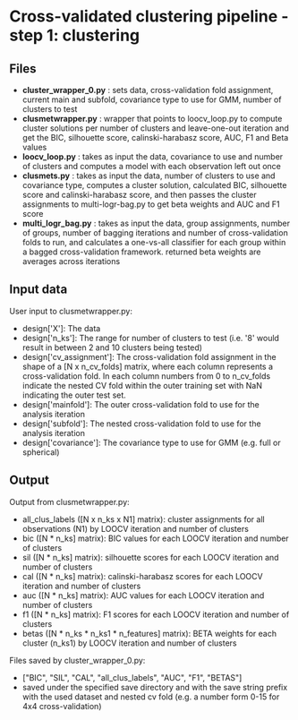 Cross-validated clustering pipeline - step 1: clustering
=======================================

Files
-----

* **cluster_wrapper_0.py** : sets data, cross-validation fold assignment, current main and subfold, covariance type to use for GMM, number of clusters to test
* **clusmetwrapper.py** : wrapper that points to loocv_loop.py to compute cluster solutions per number of clusters and leave-one-out iteration and get the BIC, silhouette score, calinski-harabasz score, AUC, F1 and Beta values
* **loocv_loop.py** : takes as input the data, covariance to use and number of clusters and computes a model with each observation left out once
* **clusmets.py** : takes as input the data, number of clusters to use and covariance type, computes a cluster solution, calculated BIC, silhouette score and calinski-harabasz score, and then passes the cluster assignments to multi-logr-bag.py to get beta weights and AUC and F1 score
* **multi_logr_bag.py** : takes as input the data, group assignments, number of groups, number of bagging iterations and number of cross-validation folds to run, and calculates a one-vs-all classifier for each group within a bagged cross-validation framework. returned beta weights are averages across iterations

Input data
----------

User input to clusmetwrapper.py:
* design['X']: The data
* design['n_ks']: The range for number of clusters to test (i.e. '8' would result in between 2 and 10 clusters being tested)
* design['cv_assignment']: The cross-validation fold assignment in the shape of a [N x n_cv_folds] matrix, where each column represents a cross-validation fold. In each column numbers from 0 to n_cv_folds indicate the nested CV fold within the outer training set with NaN indicating the outer test set.
* design['mainfold']: The outer cross-validation fold to use for the analysis iteration
* design['subfold']: The nested cross-validation fold to use for the analysis iteration
* design['covariance']: The covariance type to use for GMM (e.g. full or spherical)

Output 
-------------------

Output from clusmetwrapper.py:
* all_clus_labels ([N x n_ks x N1] matrix): cluster assignments for all observations (N1) by LOOCV iteration and number of clusters
* bic ([N * n_ks] matrix): BIC values for each LOOCV iteration and number of clusters
* sil ([N * n_ks] matrix): silhouette scores for each LOOCV iteration and number of clusters
* cal ([N * n_ks] matrix): calinski-harabasz scores for each LOOCV iteration and number of clusters
* auc ([N * n_ks] matrix): AUC values for each LOOCV iteration and number of clusters
* f1 ([N * n_ks] matrix): F1 scores for each LOOCV iteration and number of clusters
* betas ([N * n_ks * n_ks1 * n_features] matrix): BETA weights for each cluster (n_ks1) by LOOCV iteration and number of clusters

Files saved by cluster_wrapper_0.py:
* ["BIC", "SIL", "CAL", "all_clus_labels", "AUC", "F1", "BETAS"]
* saved under the specified save directory and with the save string prefix with the used dataset and nested cv fold (e.g. a number form 0-15 for 4x4 cross-validation)